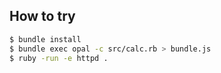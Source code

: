 ## How to try

```bash
$ bundle install
$ bundle exec opal -c src/calc.rb > bundle.js
$ ruby -run -e httpd .
```
